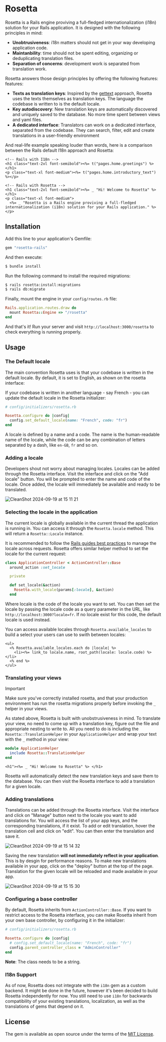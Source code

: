 # Rosetta

Rosetta is a Rails engine proviving a full-fledged internationalization (i18n) solution for your Rails application. It is designed with the following principles in mind:
- **Unobtrusiveness**: i18n matters should not get in your way developing application code.
- **Maintanbility**: time should not be spent editing, organizing or deduplicating translation files.
- **Separation of concerns**: development work is separated from translation work.

Rosetta answers those design principles by offering the following features:
features:
- **Texts as translation keys**: Inspired by the [gettext](https://www.gnu.org/software/gettext/) approach, Rosetta uses the texts themselves as translation keys. The language the codebase is written to is the default locale.
- **Key autodiscovery**: New translation keys are automatically discovered and uniquely saved to the database. No more time spent between views and yaml files.
- **A dedicated interface**: Translators can work on a dedicated interface, separated from the codebase. They can search, filter, edit and create translations in a user-friendly environment


And real-life example speaking louder than words, here is a comparison between the Rails default I18n approach and Rosetta:

```erb
<!-- Rails with I18n -->
<h1 class="text-2xl font-semibold"><%= t("pages.home.greetings") %> </h1>
<p class="text-xl font-medium"><%= t("pages.home.introductory_text") %></p>

<!-- Rails with Rosetta -->
<h1 class="text-2xl font-semibold"><%= _ "Hi! Welcome to Rosetta" %> </h1>
<p class="text-xl font-medium">
  <%= _ "Rosetta is a Rails engine proviving a full-fledged internationalization (i18n) solution for your Rails application." %>
</p>
```

## Installation
Add this line to your application's Gemfile:

```ruby
gem "rosetta-rails"
```

And then execute:
```bash
$ bundle install
```

Run the following command to install the required migrations:
```bash
$ rails rosetta:install:migrations
$ rails db:migrate
```

Finally, mount the engine in your `config/routes.rb` file:

```ruby
Rails.application.routes.draw do
  mount Rosetta::Engine => "/rosetta"
end
```

And that's it! Run your server and visit `http://localhost:3000/rosetta` to check everything is running properly.

## Usage

### The Default locale

The main convention Rosetta uses is that your codebase is written in the default locale. By default, it is set to English, as shown on the rosetta interface:

If your codebase is written in another language - say French - you can update the default locale in the Rosetta initializer:

```ruby
# config/initializers/rosetta.rb

Rosetta.configure do |config|
  config.set_default_locale(name: "French", code: "fr")
end
```

A locale is defined by a name and a code. The name is the human-readable name of the locale, while the code can be any combination of letters separated by a dash, like `en-GB`, `fr` and so on.

### Adding a locale

Developers shout not worry about managing locales. Locales can be added through the Rosetta interface. Visit the interface and click on the "Add locale" button. You will be prompted to enter the name and code of the locale. Once added, the locale will immediately be available and ready to be translated.

![CleanShot 2024-09-19 at 15 11 21](https://github.com/user-attachments/assets/ffe55e81-5cee-4b5b-9be1-a38abe124dfe)

### Selecting the locale in the application

The current locale is globally available in the current thread the application is running in. You can access it through the `Rosetta.locale` method. This will return a `Rosetta::Locale` instance.

It is recommended to follow the [Rails guides best practices](https://guides.rubyonrails.org/i18n.html#managing-the-locale-across-requests) to manage the locale across requests. Rosetta offers similar helper method to set the locale for the current request:

```ruby
class ApplicationController < ActionController::Base
  around_action :set_locale

  private

  def set_locale(&action)
    Rosetta.with_locale(params[:locale], &action)
  end
```

Where locale is the code of the locale you want to set. You can then set the locale by passing the locale code as a query parameter in the URL, like `http://localhost:3000?locale=fr`. If no locale exist for this code, the default locale is used instead.

You can access available locales through `Rosetta.available_locales` to build a select your users can use to swith between locales:

```erb
<ul>
  <% Rosetta.available_locales.each do |locale| %>
    <li><%= link_to locale.name, root_path(locale: locale.code) %></li>
  <% end %>
</ul>
```

### Translating your views

> [!IMPORTANT]
> Make sure you've correctly installed rosetta, and that your production environment has run the rosetta migrations properly before invoking the `_` helper in your views.

As stated above, Rosetta is built with unobstrusiveness in mind. To translate your view, no need to come up with a translation key, figure out the file and appropriate nesting to write to. All you need to do is including the `Rosetta::TranslationHelper` in your `ApplicationHelper` and wrap your text with the `_` method in your view:

```ruby
module ApplicationHelper
  include Rosetta::TranslationHelper
end
```

```erb
<h1"><%= _ "Hi! Welcome to Rosetta" %> </h1>
```

Rosetta will automatically detect the new translation keys and save them to the database. You can then visit the Rosetta interface to add a translation for a given locale.

### Adding translations

Translations can be added through the Rosetta interface. Visit the interface and click on "Manage" button next to the locale you want to add translations for. You will access the list of your app keys, and the corresponding translations, if it exist. To add or edit translation, hover the translation cell and click on "edit". You can then enter the translation and save it.

![CleanShot 2024-09-19 at 15 14 32](https://github.com/user-attachments/assets/d6d57b0a-034c-409e-8ff1-bfcae84aa1c8)


Saving the new translation **will not immediately reflect in your application**. This is by desgin for performance reasons. To make new translations available in your app, click on the "deploy" button at the top of the page. Translation for the given locale will be reloaded and made available in your app.

![CleanShot 2024-09-19 at 15 15 30](https://github.com/user-attachments/assets/51a9b582-b35e-4df4-a79b-1e0f238715a0)


### Configuring a base controller

By default, Rosetta inherits from `ActionController::Base`. If you want to restrict access to the Rosetta interface, you can make Rosetta inherit from your own base controller, by configuring it in the initializer:

```ruby
# config/initializers/rosetta.rb

Rosetta.configure do |config|
  # config.set_default_locale(name: "French", code: "fr")
  config.parent_controller_class = "AdminController"
end
```

**Note**: The class needs to be a string.

### I18n Support 

As of now, Rosetta does not integrate with the `i18n` gem as a custom backend. It might be done in the future, however it's been decided to build Rosetta independently for now. You still need to use `i18n` for backwards compatibility of your existing translations, localization, as well as the translations of gems that depend on it. 

## License
The gem is available as open source under the terms of the [MIT License](https://opensource.org/licenses/MIT).
